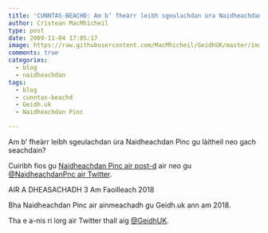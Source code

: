 ```yaml
---
title: 'CUNNTAS-BEACHD: Am b’ fheàrr leibh sgeulachdan ùra Naidheachdan Pinc gu làitheil no gach seachdain?'
author: Crìstean MacMhìcheil
type: post
date: 2009-11-04 17:05:17
image: https://raw.githubusercontent.com/MacMhicheil/GeidhUK/master/images/2009-11-04-cunntas-beachd-am-b-fhearr-leibh-sgeulachdan-ura-naidheachdan-pinc-gu-laitheil-no-gach-seachdain.jpg
comments: true
categories:
  - blog
  - naidheachdan
tags:
  - blog
  - cunntas-beachd
  - Geidh.uk
  - Naidheachdan Pinc

---
```

Am b&#8217; fheàrr leibh sgeulachdan ùra Naidheachdan Pinc gu làitheil neo gach seachdain?

Cuiribh fios gu [Naidheachdan Pinc air post-d][1] air neo gu [@NaidheachdanPnc air Twitter][2].

<!--more-->

AIR A DHEASACHADH 3 Am Faoilleach 2018

Bha Naidheachdan Pinc air ainmeachadh gu Geidh.uk ann am 2018.

Tha e a-nis ri lorg air Twitter thall aig [@GeidhUK][3].

 [1]: mailto:fios@naidheachdanpinc.uk "Cuir fios gu Naidheachdan Pinc"
 [2]: http://twitter.com/NaidheachdanPnc "Cuir brath Twitter gu Naidheachdan Pinc"
 [3]: http://www.twitter.com/GeidhUK

